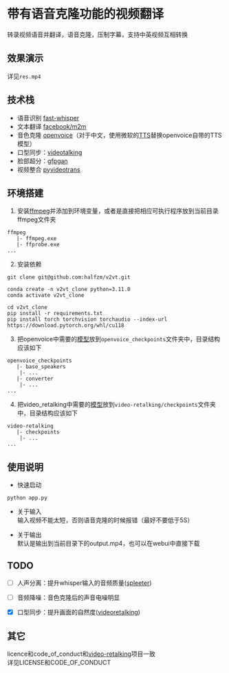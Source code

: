 # 带有语音克隆功能的视频翻译
转录视频语音并翻译，语音克隆，压制字幕，支持中英视频互相转换


## 效果演示
详见`res.mp4`

<!-- <video>
<source src="res.mp4" type="video/mp4">
</video> -->

## 技术栈
- 语音识别 [fast-whisper](https://github.com/SYSTRAN/faster-whisper)
- 文本翻译 [facebook/m2m](https://huggingface.co/facebook/m2m100_1.2B)
- 音色克隆 [openvoice](https://github.com/myshell-ai/OpenVoice)（对于中文，使用微软的[TTS](https://github.com/skygongque/tts)替换openvoice自带的TTS模型）
- 口型同步：[videotalking](https://github.com/OpenTalker/video-retalking)
- 脸部超分：[gfpgan](https://github.com/TencentARC/GFPGAN)
- 视频整合 [pyvideotrans](https://github.com/jianchang512/pyvideotrans)



## 环境搭建
1. 安装[ffmpeg](https://ffmpeg.org/)并添加到环境变量，或者是直接把相应可执行程序放到当前目录ffmpeg文件夹
```
ffmpeg
   |- ffmpeg.exe
   |- ffprobe.exe
...
```

2. 安装依赖
```
git clone git@github.com:halfzm/v2vt.git

conda create -n v2vt_clone python=3.11.0
conda activate v2vt_clone

cd v2vt_clone
pip install -r requirements.txt
pip install torch torchvision torchaudio --index-url https://download.pytorch.org/whl/cu118
```

3. 把openvoice中需要的[模型](https://myshell-public-repo-hosting.s3.amazonaws.com/checkpoints_1226.zip)放到`openvoice_checkpoints`文件夹中，目录结构应该如下
```
openvoice_checkpoints
   |- base_speakers
    |- ...
   |- converter
    |- ...
...
```

4. 把video_retalking中需要的[模型](https://drive.google.com/drive/folders/18rhjMpxK8LVVxf7PI6XwOidt8Vouv_H0?usp=share_link)放到`video-retalking/checkpoints`文件夹中，目录结构应该如下
```
video-retalking
   |- checkpoints
    |- ...
...
```


## 使用说明
- 快速启动
```
python app.py
```
- 关于输入  
输入视频不能太短，否则语音克隆的时候报错（最好不要低于5S）

- 关于输出  
默认是输出到当前目录下的output.mp4，也可以在webui中直接下载


## TODO
- [ ] 人声分离：提升whisper输入的音频质量([spleeter](https://github.com/deezer/spleeter))  
- [ ] 音频降噪：音色克隆后的声音电噪明显  
- [x] 口型同步：提升画面的自然度([videoretalking](https://github.com/OpenTalker/video-retalking))  


## 其它
licence和code_of_conduct和[video-retalking](https://github.com/OpenTalker/video-retalking)项目一致  
详见LICENSE和CODE_OF_CONDUCT
